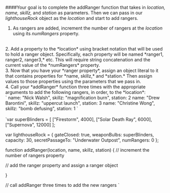 ####Your goal is to complete the addRanger function that takes in *location, name, skillz,* and *station* as parameters. Then we can pass in our *lighthouseRock* object as the *location* and start to add rangers.

1. As rangers are added, increment the number of rangers at the *location* using its *numRangers* property.
<br />
2. Add a property to the *location* using bracket notation that will be used to hold a ranger object. Specifically, each property will be named *ranger1, ranger2, ranger3,* etc. This will require string concatenation and the current value of the *numRangers* property.
<br />
3. Now that you have your *ranger<number> property*, assign an object literal to it that contains properties for *name, skillz,* and *station.* Then assign values to those properties using the parameters that we pass in.
<br />
4. Call your *addRanger* function three times with the appropriate arguments to add the following rangers, in order, to the *location*:
<br />
`
name: "Nick Walsh", skillz: "magnification burn", station: 2
name: "Drew Barontini", skillz: "uppercut launch", station: 3
name: "Christine Wong", skillz: "bomb defusing", station: 1
`
<br />
<br />
`var superBlinders = [ ["Firestorm", 4000], ["Solar Death Ray", 6000], ["Supernova", 12000] ];

var lighthouseRock = {
  gateClosed: true,
  weaponBulbs: superBlinders,
  capacity: 30,
  secretPassageTo: "Underwater Outpost",
  numRangers: 0
};

function addRanger(location, name, skillz, station) {
  // increment the number of rangers property
  
  // add the ranger<number> property and assign a ranger object
  

}

// call addRanger three times to add the new rangers
`